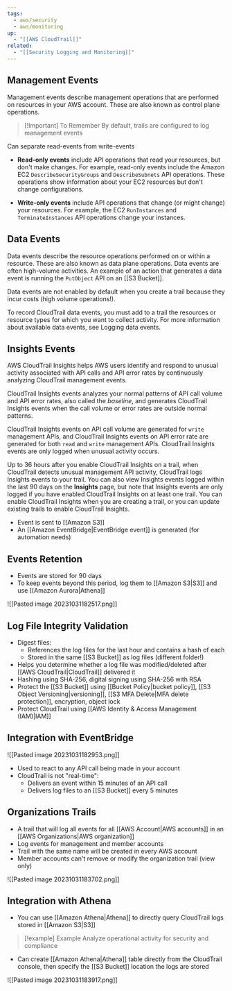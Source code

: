 ```yaml
---
tags:
  - aws/security
  - aws/monitoring
up:
  - "[[AWS CloudTrail]]"
related:
  - "[[Security Logging and Monitoring]]"
---
```

## Management Events

Management events describe management operations that are performed on resources in your AWS account. These are also known as control plane operations. 


> [!Important] To Remember
> By default, trails are configured to log management events

Can separate read-events from write-events

- **Read-only events** include API operations that read your resources, but don't make changes. For example, read-only events include the Amazon EC2 `DescribeSecurityGroups` and `DescribeSubnets` API operations. These operations show information about your EC2 resources but don't change configurations.

- **Write-only events** include API operations that change (or might change) your resources. For example, the EC2 `RunInstances` and `TerminateInstances` API operations change your instances.

## Data Events

Data events describe the resource operations performed on or within a resource. These are also known as data plane operations. Data events are often high-volume activities. An example of an action that generates a data event is running the `PutObject` API on an [[S3 Bucket]].

Data events are not enabled by default when you create a trail because they incur costs (high volume operations!). 

To record CloudTrail data events, you must add to a trail the resources or resource types for which you want to collect activity. For more information about available data events, see Logging data events.

## Insights Events

AWS CloudTrail Insights helps AWS users identify and respond to unusual activity associated with API calls and API error rates by continuously analyzing CloudTrail management events. 

CloudTrail Insights events analyzes your normal patterns of API call volume and API error rates, also called the _baseline_, and generates CloudTrail Insights events when the call volume or error rates are outside normal patterns. 

CloudTrail Insights events on API call volume are generated for `write` management APIs, and CloudTrail Insights events on API error rate are generated for both `read` and `write` management APIs. CloudTrail Insights events are only logged when unusual activity occurs.

Up to 36 hours after you enable CloudTrail Insights on a trail, when CloudTrail detects unusual management API activity, CloudTrail logs Insights events to your trail. You can also view Insights events logged within the last 90 days on the **Insights** page, but note that Insights events are only logged if you have enabled CloudTrail Insights on at least one trail. You can enable CloudTrail Insights when you are creating a trail, or you can update existing trails to enable CloudTrail Insights.

- Event is sent to [[Amazon S3]]
- An [[Amazon EventBridge|EventBridge event]] is generated (for automation needs)

## Events Retention

- Events are stored for 90 days
- To keep events beyond this period, log them to [[Amazon S3|S3]] and use [[Amazon Aurora|Athena]]

![[Pasted image 20231031182517.png]]

## Log File Integrity Validation

- Digest files:
	- References the log files for the last hour and contains a hash of each
	- Stored in the same [[S3 Bucket]] as log files (different folder!)
- Helps you determine whether a log file was modified/deleted after [[AWS CloudTrail|CloudTrail]] delivered it
- Hashing using SHA-256, digital signing using SHA-256 with RSA
- Protect the [[S3 Bucket]] using [[Bucket Policy|bucket policy]], [[S3 Object Versioning|versioning]], [[S3 MFA Delete|MFA delete protection]], encryption, object lock
- Protect CloudTrail using [[AWS Identity & Access Management (IAM)|IAM]]

## Integration with EventBridge

![[Pasted image 20231031182953.png]]
- Used to react to any API call being made in your account
- CloudTrail is not "real-time":
	- Delivers an event within 15 minutes of an API call
	- Delivers log files to an [[S3 Bucket]] every 5 minutes

## Organizations Trails

- A trail that will log all events for all [[AWS Account|AWS accounts]] in an [[AWS Organizations|AWS organization]] 
- Log events for management and member accounts
- Trail with the same name will be created in every AWS account
- Member accounts can't remove or modify the organization trail (view only)

![[Pasted image 20231031183702.png]]

## Integration with Athena

- You can use [[Amazon Athena|Athena]] to directly query CloudTrail logs stored in [[Amazon S3|S3]]

> [!example] Example
> Analyze operational activity for security and compliance

- Can create [[Amazon Athena|Athena]] table directly from the CloudTrail console, then specify the [[S3 Bucket]] location the logs are stored

![[Pasted image 20231031183917.png]]


